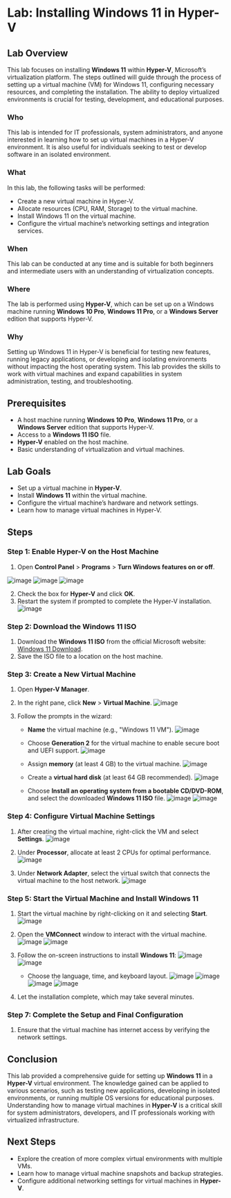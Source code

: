 # Lab: Installing Windows 11 in Hyper-V

## Lab Overview

This lab focuses on installing **Windows 11** within **Hyper-V**, Microsoft’s virtualization platform. The steps outlined will guide through the process of setting up a virtual machine (VM) for Windows 11, configuring necessary resources, and completing the installation. The ability to deploy virtualized environments is crucial for testing, development, and educational purposes.

### Who
This lab is intended for IT professionals, system administrators, and anyone interested in learning how to set up virtual machines in a Hyper-V environment. It is also useful for individuals seeking to test or develop software in an isolated environment.

### What
In this lab, the following tasks will be performed:
- Create a new virtual machine in Hyper-V.
- Allocate resources (CPU, RAM, Storage) to the virtual machine.
- Install Windows 11 on the virtual machine.
- Configure the virtual machine’s networking settings and integration services.

### When
This lab can be conducted at any time and is suitable for both beginners and intermediate users with an understanding of virtualization concepts.

### Where
The lab is performed using **Hyper-V**, which can be set up on a Windows machine running **Windows 10 Pro**, **Windows 11 Pro**, or a **Windows Server** edition that supports Hyper-V.

### Why
Setting up Windows 11 in Hyper-V is beneficial for testing new features, running legacy applications, or developing and isolating environments without impacting the host operating system. This lab provides the skills to work with virtual machines and expand capabilities in system administration, testing, and troubleshooting.

## Prerequisites

- A host machine running **Windows 10 Pro**, **Windows 11 Pro**, or a **Windows Server** edition that supports Hyper-V.
- Access to a **Windows 11 ISO** file.
- **Hyper-V** enabled on the host machine.
- Basic understanding of virtualization and virtual machines.

## Lab Goals

- Set up a virtual machine in **Hyper-V**.
- Install **Windows 11** within the virtual machine.
- Configure the virtual machine’s hardware and network settings.
- Learn how to manage virtual machines in Hyper-V.

## Steps

### Step 1: Enable Hyper-V on the Host Machine
1. Open **Control Panel** > **Programs** > **Turn Windows features on or off**.

![image](https://github.com/user-attachments/assets/7d3306d7-8351-4c5d-ae5e-20e40f2e1f5b)
![image](https://github.com/user-attachments/assets/2f618c45-f13c-4e4c-b84b-bcad9b8f8772)
![image](https://github.com/user-attachments/assets/a369d0eb-87a0-4e5f-92b1-3aade6cc1c3c)

2. Check the box for **Hyper-V** and click **OK**.
3. Restart the system if prompted to complete the Hyper-V installation.
![image](https://github.com/user-attachments/assets/51195264-50c8-4055-803d-00354a73600a)

### Step 2: Download the Windows 11 ISO
1. Download the **Windows 11 ISO** from the official Microsoft website: [Windows 11 Download](https://www.microsoft.com/en-us/software-download/windows11).
2. Save the ISO file to a location on the host machine.

### Step 3: Create a New Virtual Machine
1. Open **Hyper-V Manager**.
2. In the right pane, click **New** > **Virtual Machine**.
![image](https://github.com/user-attachments/assets/089384c8-bf1c-4199-9c3e-2354e8297b8d)

3. Follow the prompts in the wizard:
   - **Name** the virtual machine (e.g., "Windows 11 VM").
   ![image](https://github.com/user-attachments/assets/d345afa7-d6b7-427a-8d09-272f9aac2ae7)

   - Choose **Generation 2** for the virtual machine to enable secure boot and UEFI support.
![image](https://github.com/user-attachments/assets/fee12d9d-9b4b-4b0e-b86f-9d3f813176e1)

   - Assign **memory** (at least 4 GB) to the virtual machine.
![image](https://github.com/user-attachments/assets/37e14ed0-f8c0-4299-8691-adeeee6ec050)

   - Create a **virtual hard disk** (at least 64 GB recommended).
![image](https://github.com/user-attachments/assets/92a8c776-8820-475b-a044-1ffe22ae742d)

    - Choose **Install an operating system from a bootable CD/DVD-ROM**, and select the downloaded **Windows 11 ISO** file.
![image](https://github.com/user-attachments/assets/425e56f8-76b4-4b02-89e2-c06d81e56c9d)
![image](https://github.com/user-attachments/assets/e68026fe-ab69-4f24-a9c2-62f09fe6cb15)

### Step 4: Configure Virtual Machine Settings
1. After creating the virtual machine, right-click the VM and select **Settings**.
![image](https://github.com/user-attachments/assets/8ba1a61a-d042-4ee0-bf29-a4a573f060e4)

2. Under **Processor**, allocate at least 2 CPUs for optimal performance.
![image](https://github.com/user-attachments/assets/92524e4c-1ed5-410b-bad5-b16f63741687)

3. Under **Network Adapter**, select the virtual switch that connects the virtual machine to the host network.
![image](https://github.com/user-attachments/assets/413b0e9d-6f6d-4f2e-a0d2-ab3c2954f63c)

### Step 5: Start the Virtual Machine and Install Windows 11
1. Start the virtual machine by right-clicking on it and selecting **Start**.
![image](https://github.com/user-attachments/assets/66a5c977-fac8-4dfa-a5cd-537b8729c7cb)

2. Open the **VMConnect** window to interact with the virtual machine.
![image](https://github.com/user-attachments/assets/55b0ebb5-5e87-4637-a59e-d959d04cf9fe)
![image](https://github.com/user-attachments/assets/911855f8-00a9-41be-92fb-d2d8477418ca)

3. Follow the on-screen instructions to install **Windows 11**:
![image](https://github.com/user-attachments/assets/f80fc3ad-1add-44cd-99cd-13e894452359)
![image](https://github.com/user-attachments/assets/2a1c15c2-427d-4382-862c-87dca0c7fcf0)

   - Choose the language, time, and keyboard layout.
![image](https://github.com/user-attachments/assets/a47bc48c-0489-4531-af28-de48d1e6dd21)
![image](https://github.com/user-attachments/assets/f2aede55-469e-46a4-9dde-6b21937c8cc7)
![image](https://github.com/user-attachments/assets/f8926690-3087-458d-a1f5-27da107502e3)
![image](https://github.com/user-attachments/assets/b59c891c-ff15-4fdb-85bf-516e6ad92bd3)

5. Let the installation complete, which may take several minutes.


### Step 7: Complete the Setup and Final Configuration
1. Ensure that the virtual machine has internet access by verifying the network settings.

## Conclusion

This lab provided a comprehensive guide for setting up **Windows 11** in a **Hyper-V** virtual environment. The knowledge gained can be applied to various scenarios, such as testing new applications, developing in isolated environments, or running multiple OS versions for educational purposes. Understanding how to manage virtual machines in **Hyper-V** is a critical skill for system administrators, developers, and IT professionals working with virtualized infrastructure.

## Next Steps

- Explore the creation of more complex virtual environments with multiple VMs.
- Learn how to manage virtual machine snapshots and backup strategies.
- Configure additional networking settings for virtual machines in **Hyper-V**.

